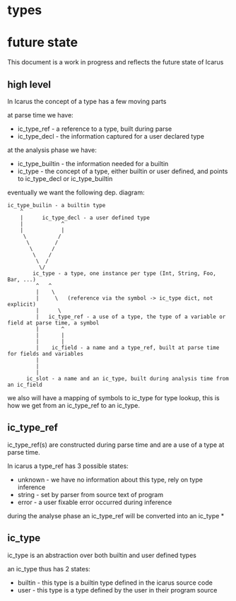 types
======


future state
===============

This document is a work in progress and reflects the future state of Icarus


high level
----------

In Icarus the concept of a type has a few moving parts

at parse time we have:
* ic_type_ref - a reference to a type, built during parse
* ic_type_decl - the information captured for a user declared type

at the analysis phase we have:
* ic_type_builtin - the information needed for a builtin
* ic_type - the concept of a type, either builtin or user defined, and points to ic_type_decl or ic_type_builtin


eventually we want the following dep. diagram:

    ic_type_builin - a builtin type
        ^
        |      ic_type_decl - a user defined type
        |            ^
        |            |
         \          /
          \        /
           \      /
            \    /
             \  /
              \/
            ic_type - a type, one instance per type (Int, String, Foo, Bar, ...)
             ^   ^
             |    \
             |     \   (reference via the symbol -> ic_type dict, not explicit)
             |      \
             |   ic_type_ref - a use of a type, the type of a variable or field at parse time, a symbol
             |       ^
             |       |
             |       |
             |    ic_field - a name and a type_ref, built at parse time for fields and variables
             |
             |
             |
          ic_slot - a name and an ic_type, built during analysis time from an ic_field


we also will have a mapping of symbols to ic_type for type lookup, this is how we get from an ic_type_ref to an ic_type.

ic_type_ref
-----------

ic_type_ref(s) are constructed during parse time and are a use of a type
at parse time.

In icarus a type_ref has 3 possible states:

* unknown - we have no information about this type, rely on type inference
* string - set by parser from source text of program
* error - a user fixable error occurred during inference

during the analyse phase an ic_type_ref will be converted into an ic_type *


ic_type
-------

ic_type is an abstraction over both builtin and user defined types

an ic_type thus has 2 states:

* builtin - this type is a builtin type defined in the icarus source code
* user - this type is a type defined by the user in their program source


